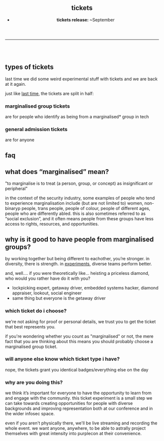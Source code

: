 ---
---


<section class="mid">
 <header>
    <div id="align">
      <p-books></p-books>
    </div>
    <div class="heading">
      <h1>tickets</h1>
      <ul class="no-dots">
        <li><strong>tickets release: </strong>~September </li>
      </ul>
    </div>
  </header>
</section>

----------------------------------------
<br>
<br>

<section>
      <p-books></p-books>
</section>


## types of tickets 
last time we did some weird experimental stuff with tickets and we are back at it again. 

just like [last time](https://2019.purplecon.nz/tickets/), the tickets are split in half:

### marginalised group tickets 

are for people who identify as being from a marginalised* group in tech 

### general admission tickets 

are for anyone


<section>
      <p-books></p-books>
</section>

## faq


## what does “marginalised” mean?
"to marginalise is to treat (a person, group, or concept) as insignificant or peripheral"

in the context of the security industry, some examples of people who tend to experience marginalisation include (but are not limited to) women, non-binaryp people, trans people, people of colour, people of different ages, people who are differently abled. this is also sometimes referred to as “social exclusion”, and it often means people from these groups have less access to rights, resources, and opportunities.

## why is it good to have people from marginalised groups?
by working together but being different to eachother, you’re stronger. in diversity, there is strength. in [experiments](https://scholar.google.com/scholar?q=diverse+teams), diverse teams perform better.

and, well.... if you were theoretically like... heisting a priceless diamond, who would you rather have do it with you?

* lockpicking expert, getaway driver, embedded systems hacker, diamond appraiser, lookout, social engineer
* same thing but everyone is the getaway driver

### which ticket do i choose?
we're not asking for proof or personal details, we trust you to get the ticket that best represents you.

if you're wondering whether you count as "marginalised" or not, the mere fact that you are thinking about this means you should probably choose a marginalised group ticket.

### will anyone else know which ticket type i have?
nope, the tickets grant you identical badges/everything else on the day

### why are you doing this?
we think it’s important for everyone to have the opportunity to learn from and engage with the community. this ticket experiment is a small step we can take towards creating opportunities for people with diverse backgrounds and improving representation both at our conference and in the wider infosec space. 

even if you aren't physically there, we'll be live streaming and recording the whole event. we want anyone, anywhere, to be able to astrally project themselves with great intensity into purplecon at their convenience.


